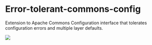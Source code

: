 # Error-tolerant-commons-config
Extension to Apache Commons Configuration interface that tolerates configuration errors and multiple layer defaults.

[![](https://jitpack.io/v/laim0nas100/Error-tolerant-commons-config.svg)](https://jitpack.io/#laim0nas100/Error-tolerant-commons-config)
